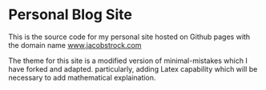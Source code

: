 # Personal Blog Site

   This is the source code for my personal site hosted on Github pages with the domain name www.jacobstrock.com

   The theme for this site is a modified version of minimal-mistakes which I have forked and adapted. particularly, adding Latex capability which will be necessary to add mathematical explaination.
